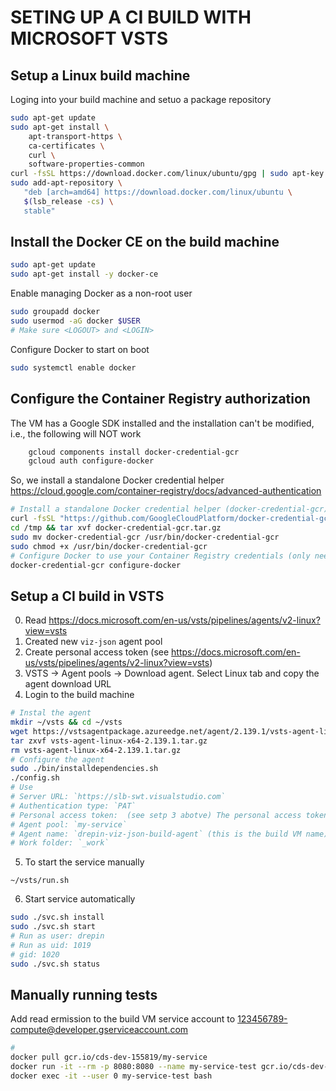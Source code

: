 # SETING UP A CI BUILD WITH MICROSOFT VSTS

## Setup a Linux build machine
Loging into your build machine and setuo a package repository
```Bash
sudo apt-get update
sudo apt-get install \
    apt-transport-https \
    ca-certificates \
    curl \
    software-properties-common
curl -fsSL https://download.docker.com/linux/ubuntu/gpg | sudo apt-key add -
sudo add-apt-repository \
   "deb [arch=amd64] https://download.docker.com/linux/ubuntu \
   $(lsb_release -cs) \
   stable"
```

## Install the Docker CE on the build machine
```Bash
sudo apt-get update
sudo apt-get install -y docker-ce
```
Enable managing Docker as a non-root user
```Bash
sudo groupadd docker
sudo usermod -aG docker $USER
# Make sure <LOGOUT> and <LOGIN>
```
Configure Docker to start on boot
```Bash
sudo systemctl enable docker
```

## Configure the Container Registry authorization

The VM has a Google SDK installed and the installation can't be modified, i.e., the following will NOT work
```Bash
    gcloud components install docker-credential-gcr
    gcloud auth configure-docker
```
So, we install a standalone Docker credential helper
https://cloud.google.com/container-registry/docs/advanced-authentication
```Bash
# Install a standalone Docker credential helper (docker-credential-gcr)
curl -fsSL "https://github.com/GoogleCloudPlatform/docker-credential-gcr/releases/download/v1.5.0/docker-credential-gcr_linux_amd64-1.5.0.tar.gz" > /tmp/docker-credential-gcr.tar.gz
cd /tmp && tar xvf docker-credential-gcr.tar.gz
sudo mv docker-credential-gcr /usr/bin/docker-credential-gcr 
sudo chmod +x /usr/bin/docker-credential-gcr
# Configure Docker to use your Container Registry credentials (only need to do this once)
docker-credential-gcr configure-docker
```

## Setup a CI build in VSTS

0. Read https://docs.microsoft.com/en-us/vsts/pipelines/agents/v2-linux?view=vsts
1. Created new `viz-json` agent pool
2. Create personal access token (see https://docs.microsoft.com/en-us/vsts/pipelines/agents/v2-linux?view=vsts)
3. VSTS -> Agent pools -> Download agent. Select Linux tab and copy the agent download URL
4. Login to the build machine 
```Bash
# Instal the agent
mkdir ~/vsts && cd ~/vsts
wget https://vstsagentpackage.azureedge.net/agent/2.139.1/vsts-agent-linux-x64-2.139.1.tar.gz
tar zxvf vsts-agent-linux-x64-2.139.1.tar.gz
rm vsts-agent-linux-x64-2.139.1.tar.gz
# Configure the agent
sudo ./bin/installdependencies.sh
./config.sh
# Use 
# Server URL: `https://slb-swt.visualstudio.com` 
# Authentication type: `PAT`
# Personal access token:  (see setp 3 abotve) The personal access token is one-use
# Agent pool: `my-service`
# Agent name: `drepin-viz-json-build-agent` (this is the build VM name)
# Work folder: `_work`
```
5. To start the service manually
```
~/vsts/run.sh
```

6. Start service automatically
```Bash
sudo ./svc.sh install
sudo ./svc.sh start
# Run as user: drepin
# Run as uid: 1019
# gid: 1020
sudo ./svc.sh status
```

## Manually running tests
Add read ermission to the build VM service account to
123456789-compute@developer.gserviceaccount.com

```Bash
# 
docker pull gcr.io/cds-dev-155819/my-service
docker run -it --rm -p 8080:8080 --name my-service-test gcr.io/cds-dev-155819/my-service bash
docker exec -it --user 0 my-service-test bash
```